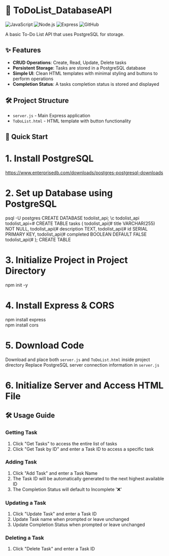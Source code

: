 # 📝 ToDoList_DatabaseAPI

![JavaScript](https://img.shields.io/badge/JavaScript-ES6+-yellow)
![Node.js](https://img.shields.io/badge/Node.js-18.x-green)
![Express](https://img.shields.io/badge/Express-4.x-lightgrey)
![GitHub](https://img.shields.io/badge/license-MIT-green)

A basic To-Do List API that uses PostgreSQL for storage.

## ✨ Features
- **CRUD Operations**: Create, Read, Update, Delete tasks
- **Persistent Storage**: Tasks are stored in a PostgreSQL database
- **Simple UI**: Clean HTML templates with minimal styling and buttons to perform operations
- **Completion Status**: A tasks completion status is stored and displayed

## 🛠️ Project Structure
- `server.js` - Main Express application
- `ToDoList.html` - HTML template with button functionality

## 🚀 Quick Start
# 1. Install PostgreSQL
https://www.enterprisedb.com/downloads/postgres-postgresql-downloads

# 2. Set up Database using PostgreSQL
psql -U postgres
CREATE DATABASE todolist_api;
\c todolist_api
todolist_api=# CREATE TABLE tasks (
todolist_api(# title VARCHAR(255) NOT NULL,
todolist_api(# description TEXT,
todolist_api(# id SERIAL PRIMARY KEY,
todolist_api(# completed BOOLEAN DEFAULT FALSE
todolist_api(# );
CREATE TABLE

# 3. Initialize Project in Project Directory
npm init -y

# 4. Install Express & CORS
npm install express  
npm install cors

# 5. Download Code
Download and place both `server.js` and `ToDoList.html` inside project directory
Replace PostgreSQL server connection information in `server.js`

# 6. Initialize Server and Access HTML File

## 🛠️ Usage Guide

### Getting Task
1. Click "Get Tasks" to access the entire list of tasks
2. Click "Get Task by ID" and enter a Task ID to access a specific task

### Adding Task
1. Click "Add Task" and enter a Task Name
2. The Task ID will be automatically generated to the next highest available ID
3. The Completion Status will default to Incomplete '❌'

### Updating a Task
1. Click "Update Task" and enter a Task ID
2. Update Task name when prompted or leave unchanged
3. Update Completion Status when prompted or leave unchanged

### Deleting a Task
1. Click "Delete Task" and enter a Task ID
